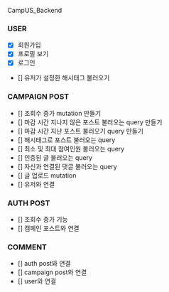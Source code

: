 CampUS_Backend

### USER ###
- [x] 회원가입
- [x] 프로필 보기
- [x] 로그인
- [] 유저가 설정한 해시태그 불러오기

### CAMPAIGN POST ###
- [] 조회수 증가 mutation 만들기
- [] 마감 시간 지나지 않은 포스트 불러오는 query 만들기
- [] 마감 시간 지난 포스트 불러오기 query 만들기
- [] 해시태그로 포스트 불러오는 query
- [] 최소 및 최대 참여인원 불러오는 query
- [] 인증된 글 불러오는 query
- [] 자신과 연결된 댓글 불러오는 query
- [] 글 업로드 mutation 
- [] 유저와 연결

### AUTH POST ###
- [] 조회수 증가 기능
- [] 캠페인 포스트와 연결

### COMMENT ###
- [] auth post와 연결
- [] campaign post와 연결
- [] user와 연결